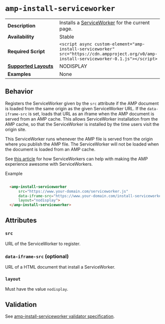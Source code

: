 <!---
Copyright 2015 The AMP HTML Authors. All Rights Reserved.

Licensed under the Apache License, Version 2.0 (the "License");
you may not use this file except in compliance with the License.
You may obtain a copy of the License at

      http://www.apache.org/licenses/LICENSE-2.0

Unless required by applicable law or agreed to in writing, software
distributed under the License is distributed on an "AS-IS" BASIS,
WITHOUT WARRANTIES OR CONDITIONS OF ANY KIND, either express or implied.
See the License for the specific language governing permissions and
limitations under the License.
-->

# <a name="amp-install-serviceworker"></a> `amp-install-serviceworker`

<table>
  <tr>
    <td width="40%"><strong>Description</strong></td>
    <td>Installs a <a href="https://developers.google.com/web/fundamentals/primers/service-worker/">ServiceWorker</a> for the current page.</td>
  </tr>
  <tr>
    <td width="40%"><strong>Availability</strong></td>
    <td>Stable</td>
  </tr>
  <tr>
    <td width="40%"><strong>Required Script</strong></td>
    <td><code>&lt;script async custom-element="amp-install-serviceworker" src="https://cdn.ampproject.org/v0/amp-install-serviceworker-0.1.js">&lt;/script></code></td>
  </tr>
  <tr>
    <td class="col-fourty"><strong><a href="https://www.ampproject.org/docs/guides/responsive/control_layout.html">Supported Layouts</a></strong></td>
    <td>NODISPLAY</td>
  </tr>
  <tr>
    <td width="40%"><strong>Examples</strong></td>
    <td>None</td>
  </tr>
</table>

## Behavior

Registers the ServiceWorker given by the `src` attribute if the AMP document is loaded from the same origin as the given ServiceWorker URL. If the `data-iframe-src` is set, loads that URL as an iframe when the AMP document is served from an AMP cache. This allows ServiceWorker installation from the AMP cache, so that the ServiceWorker is installed by the time users visit the origin site.

This ServiceWorker runs whenever the AMP file is served from the origin where you publish the AMP file. The ServiceWorker will not be loaded when the document is loaded from an AMP cache.

See [this article](https://medium.com/@cramforce/amps-and-websites-in-the-age-of-the-service-worker-8369841dc962) for how ServiceWorkers can help with making the AMP experience awesome with ServiceWorkers.

Example

```html

  <amp-install-serviceworker
      src="https://www.your-domain.com/serviceworker.js"
      data-iframe-src="https://www.your-domain.com/install-serviceworker.html"
      layout="nodisplay">
  </amp-install-serviceworker>

```

## Attributes

### `src`

URL of the ServiceWorker to register.

### `data-iframe-src` (optional)

URL of a HTML document that install a ServiceWorker.

### `layout`

Must have the value `nodisplay`.

## Validation

See [amp-install-serviceworker validator specification](https://github.com/ampproject/amphtml/blob/master/extensions/amp-install-serviceworker/0.1/validator-amp-install-serviceworker.protoascii).
